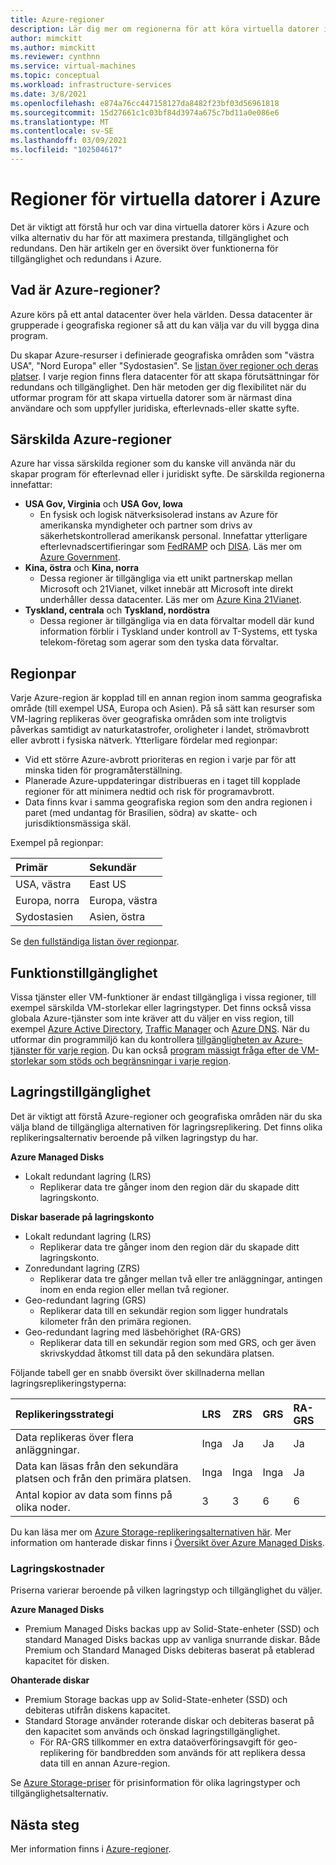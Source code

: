 ```yaml
---
title: Azure-regioner
description: Lär dig mer om regionerna för att köra virtuella datorer i Azure.
author: mimckitt
ms.author: mimckitt
ms.reviewer: cynthnn
ms.service: virtual-machines
ms.topic: conceptual
ms.workload: infrastructure-services
ms.date: 3/8/2021
ms.openlocfilehash: e874a76cc447158127da8482f23bf03d56961818
ms.sourcegitcommit: 15d27661c1c03bf84d3974a675c7bd11a0e086e6
ms.translationtype: MT
ms.contentlocale: sv-SE
ms.lasthandoff: 03/09/2021
ms.locfileid: "102504617"
---
```

# <a name="regions-for-virtual-machines-in-azure"></a>Regioner för virtuella datorer i Azure

Det är viktigt att förstå hur och var dina virtuella datorer körs i Azure och vilka alternativ du har för att maximera prestanda, tillgänglighet och redundans. Den här artikeln ger en översikt över funktionerna för tillgänglighet och redundans i Azure.


## <a name="what-are-azure-regions"></a>Vad är Azure-regioner?
Azure körs på ett antal datacenter över hela världen. Dessa datacenter är grupperade i geografiska regioner så att du kan välja var du vill bygga dina program. 

Du skapar Azure-resurser i definierade geografiska områden som "västra USA", "Nord Europa" eller "Sydostasien". Se [listan över regioner och deras platser](https://azure.microsoft.com/regions/). I varje region finns flera datacenter för att skapa förutsättningar för redundans och tillgänglighet. Den här metoden ger dig flexibilitet när du utformar program för att skapa virtuella datorer som är närmast dina användare och som uppfyller juridiska, efterlevnads-eller skatte syfte.

## <a name="special-azure-regions"></a>Särskilda Azure-regioner
Azure har vissa särskilda regioner som du kanske vill använda när du skapar program för efterlevnad eller i juridiskt syfte. De särskilda regionerna innefattar:

* **USA Gov, Virginia** och **USA Gov, Iowa**
  * En fysisk och logisk nätverksisolerad instans av Azure för amerikanska myndigheter och partner som drivs av säkerhetskontrollerad amerikansk personal. Innefattar ytterligare efterlevnadscertifieringar som [FedRAMP](https://www.microsoft.com/en-us/TrustCenter/Compliance/FedRAMP) och [DISA](https://www.microsoft.com/en-us/TrustCenter/Compliance/DISA). Läs mer om [Azure Government](https://azure.microsoft.com/features/gov/).
* **Kina, östra** och **Kina, norra**
  * Dessa regioner är tillgängliga via ett unikt partnerskap mellan Microsoft och 21Vianet, vilket innebär att Microsoft inte direkt underhåller dessa datacenter. Läs mer om [Azure Kina 21Vianet](https://www.windowsazure.cn/).
* **Tyskland, centrala** och **Tyskland, nordöstra**
  * Dessa regioner är tillgängliga via en data förvaltar modell där kund information förblir i Tyskland under kontroll av T-Systems, ett tyska telekom-företag som agerar som den tyska data förvaltar.

## <a name="region-pairs"></a>Regionpar
Varje Azure-region är kopplad till en annan region inom samma geografiska område (till exempel USA, Europa och Asien). På så sätt kan resurser som VM-lagring replikeras över geografiska områden som inte troligtvis påverkas samtidigt av naturkatastrofer, oroligheter i landet, strömavbrott eller avbrott i fysiska nätverk. Ytterligare fördelar med regionpar:

* Vid ett större Azure-avbrott prioriteras en region i varje par för att minska tiden för programåterställning. 
* Planerade Azure-uppdateringar distribueras en i taget till kopplade regioner för att minimera nedtid och risk för programavbrott.
* Data finns kvar i samma geografiska region som den andra regionen i paret (med undantag för Brasilien, södra) av skatte- och jurisdiktionsmässiga skäl.

Exempel på regionpar:

| Primär | Sekundär |
|:--- |:--- |
| USA, västra |East US |
| Europa, norra |Europa, västra |
| Sydostasien |Asien, östra |

Se [den fullständiga listan över regionpar](../best-practices-availability-paired-regions.md#what-are-paired-regions).

## <a name="feature-availability"></a>Funktionstillgänglighet
Vissa tjänster eller VM-funktioner är endast tillgängliga i vissa regioner, till exempel särskilda VM-storlekar eller lagringstyper. Det finns också vissa globala Azure-tjänster som inte kräver att du väljer en viss region, till exempel [Azure Active Directory](../active-directory/fundamentals/active-directory-whatis.md), [Traffic Manager](../traffic-manager/traffic-manager-overview.md) och [Azure DNS](../dns/dns-overview.md). När du utformar din programmiljö kan du kontrollera [tillgängligheten av Azure-tjänster för varje region](https://azure.microsoft.com/regions/#services). Du kan också [program mässigt fråga efter de VM-storlekar som stöds och begränsningar i varje region](../azure-resource-manager/templates/error-sku-not-available.md).

## <a name="storage-availability"></a>Lagringstillgänglighet
Det är viktigt att förstå Azure-regioner och geografiska områden när du ska välja bland de tillgängliga alternativen för lagringsreplikering. Det finns olika replikeringsalternativ beroende på vilken lagringstyp du har.

**Azure Managed Disks**
* Lokalt redundant lagring (LRS)
  * Replikerar data tre gånger inom den region där du skapade ditt lagringskonto.

**Diskar baserade på lagringskonto**
* Lokalt redundant lagring (LRS)
  * Replikerar data tre gånger inom den region där du skapade ditt lagringskonto.
* Zonredundant lagring (ZRS)
  * Replikerar data tre gånger mellan två eller tre anläggningar, antingen inom en enda region eller mellan två regioner.
* Geo-redundant lagring (GRS)
  * Replikerar data till en sekundär region som ligger hundratals kilometer från den primära regionen.
* Geo-redundant lagring med läsbehörighet (RA-GRS)
  * Replikerar data till en sekundär region som med GRS, och ger även skrivskyddad åtkomst till data på den sekundära platsen.

Följande tabell ger en snabb översikt över skillnaderna mellan lagringsreplikeringstyperna:

| Replikeringsstrategi | LRS | ZRS | GRS | RA-GRS |
|:--- |:--- |:--- |:--- |:--- |
| Data replikeras över flera anläggningar. |Inga |Ja |Ja |Ja |
| Data kan läsas från den sekundära platsen och från den primära platsen. |Inga |Inga |Inga |Ja |
| Antal kopior av data som finns på olika noder. |3 |3 |6 |6 |

Du kan läsa mer om [Azure Storage-replikeringsalternativen här](../storage/common/storage-redundancy.md). Mer information om hanterade diskar finns i [Översikt över Azure Managed Disks](./managed-disks-overview.md).

### <a name="storage-costs"></a>Lagringskostnader
Priserna varierar beroende på vilken lagringstyp och tillgänglighet du väljer.

**Azure Managed Disks**
* Premium Managed Disks backas upp av Solid-State-enheter (SSD) och standard Managed Disks backas upp av vanliga snurrande diskar. Både Premium och Standard Managed Disks debiteras baserat på etablerad kapacitet för disken.

**Ohanterade diskar**
* Premium Storage backas upp av Solid-State-enheter (SSD) och debiteras utifrån diskens kapacitet.
* Standard Storage använder roterande diskar och debiteras baserat på den kapacitet som används och önskad lagringstillgänglighet.
  * För RA-GRS tillkommer en extra dataöverföringsavgift för geo-replikering för bandbredden som används för att replikera dessa data till en annan Azure-region.

Se [Azure Storage-priser](https://azure.microsoft.com/pricing/details/storage/) för prisinformation för olika lagringstyper och tillgänglighetsalternativ.

## <a name="next-steps"></a>Nästa steg

Mer information finns i [Azure-regioner](https://azure.microsoft.com/global-infrastructure/regions/).